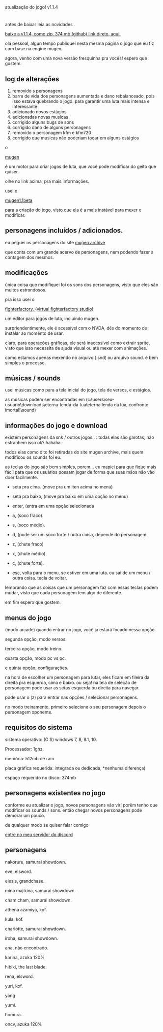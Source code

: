 ﻿atualização do jogo! v1.1.4
#

antes de baixar leia as novidades

[baixe a v1.1.4, como zip. 374 mb (github) link direto, aqui.](https://github.com/azurejoga/azurejogos/releases/download/v.b.b.b/eterna-lenda-da-lua-confronto-imortal-v1-1-4.zip)

olá pessoal, algun tempo publiquei nesta mesma página o jogo que eu fiz com base na engine mugen.

agora, venho com uma nova versão fresquinha pra vocês! espero que gostem.

log de alterações
-----------------

1.  removido s personagens
2.  barra de vida dos personagens aumentada e dano rebalanceado, pois isso estava quebrando o jogo. para garantir uma luta mais intensa e interessante
3.  adicionado novos estágios
4.  adicionadas novas musicas
5.  corrigido alguns bugs de sons
6.  corrigido dano de alguns personagens
7.  removido o personagem kfm e kfm720
8.  corrigido que musicas não poderiam tocar em alguns estágios

o

[mugen](https://en.wikipedia.org/wiki/Mugen_(game_engine))

é um motor para criar jogos de luta, que você pode modificar do geito que quiser.

olhe no link acima, pra mais informações.

usei o

[mugen1.1beta](https://mugen.br.uptodown.com/windows)

para a criação do jogo, visto que ela é a mais instável para mexer e modificar.

personagens incluídos / adicionados.
------------------------------------

eu peguei os personagens do site [mugen archive](https://mugenarchive.com/)

que conta com um grande acervo de personagens, nem podendo fazer a contagem dos mesmos.

modificações
------------

única coisa que modifiquei foi os sons dos personagens, visto que eles são muitos estrondosos.

pra isso usei o

[fighterfactory, (virtual fighterfactory studio)](http://fighterfactory.virtualltek.com/download)

um editor para jogos de luta, incluindo mugen.

surpriendentimente, ele é acessível com o NVDA, dês do momento de instalar ao momento de usar.

claro, para operações gráficas, ele será inacessível como extrair sprite, visto que isso necessita de ajuda visual ou até mexer com animações.

como estamos apenas mexendo no arquivo (.snd) ou arquivo sound. é bem simples o processo.

músicas / sounds
----------------

usei músicas como para a tela inicial do jogo, tela de versos, e estágios.

as músicas podem ser encontradas em (c:\\users\\seu-usuario\\downloads\\eterna-lenda-da-lua\\eterna lenda da lua, confronto imortal!\\sound)

informações do jogo e download
------------------------------

existem personagens da snk / outros jogos . : todas elas são garotas, não estranhem isso ok? hahaha.

todos elas como dito foi retiradas do site mugen archive, mais quem modificou os sounds foi eu.

as teclas do jogo são bem simples, porem... eu mapiei para que fique mais fácil para que os usuários possam jogar de forma que suas mãos não vão doer facilmente.

*   seta pra cima. (move pra um iten acima no menu)

*   seta pra baixo, (move pra baixo em uma opção no menu)
*   enter, (entra em uma opção selecionada
*   a, (soco fraco).
*   s, (soco médio).
*   d, (pode ser um soco forte / outra coisa, depende do personagem
*   z, (chute fraco)
*   x, (chute médio)
*   c, (chute forte).
*   esc, volta para o menu, se estiver em uma luta. ou sai de um menu / outra coisa. tecla de voltar.

lembrando que as coisas que um personagem faz com essas teclas podem mudar, visto que cada personagem tem algo de diferente.

em fim espero que gostem.

menus do jogo
-------------

(modo arcade) quando entrar no jogo, você ja estará focado nessa opção.

segunda opção, modo versos.

terceira opção, modo treino.

quarta opção, modo pc vs pc.

e quinta opção, configurações.

na hora de escolher um personagem para lutar, eles ficam em fileira da direita pra esquerda, cima e baixo. ou seja! na tela de seleção de personagem pode usar as setas esquerda ou direita para navegar.

pode usar o (z) para entrar nas opções / selecionar personagens.

no modo treinamento, primeiro selecione o seu personagem depois o personagem oponente.

requisitos do sistema
---------------------

sistema operativo: (Ó S) windows 7, 8, 8.1, 10.

Processador: 1ghz.

memória: 512mb de ram

placa gráfica requerida: integrada ou dedicada, \*nenhuma diferença)

espaço requerido no disco: 374mb

personagens existentes no jogo
------------------------------

conforme eu atualizar o jogo, novos personagens vão vir! porêm tenho que modificar os sounds / sons. então chegar novos personagens pode demorar um pouco.

de qualquer modo se quiser falar comigo

[entre no meu servidor do discord](https://discord.gg/U6NxXfMFTx)

personagens
-----------

nakoruru, samurai showdown.

eve, elsword.

elesis, grandchase.

mina majikina, samurai showdown.

cham cham, samurai showdown.

athena azamiya, kof.

kula, kof.

charlotte, samurai showdown.

iroha, samurai showdown.

ana, não encontrado.

karina, azuka 120%

hibiki, the last blade.

rena, elsword.

yuri, kof.

yang

yumi.

homura.

oncv, azuka 120%